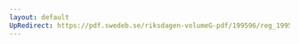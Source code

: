 ```yaml
---
layout: default
UpRedirect: https://pdf.swedeb.se/riksdagen-volumeG-pdf/199596/reg_199596_UU/reg_199596_UU_0011.pdf
---
```

